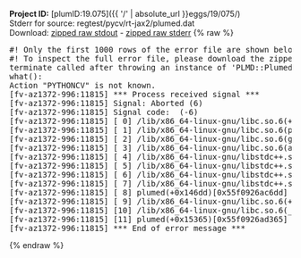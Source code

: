 **Project ID:** [plumID:19.075]({{ '/' | absolute_url }}eggs/19/075/)  
Stderr for source:  regtest/pycv/rt-jax2/plumed.dat   
Download: [zipped raw stdout](plumed.dat.plumed.stdout.txt.zip) - [zipped raw stderr](plumed.dat.plumed.stderr.txt.zip) 
{% raw %}
<pre>
#! Only the first 1000 rows of the error file are shown below
#! To inspect the full error file, please download the zipped raw stderr file above
terminate called after throwing an instance of 'PLMD::Plumed::Exception'
what():
Action "PYTHONCV" is not known.
[fv-az1372-996:11815] *** Process received signal ***
[fv-az1372-996:11815] Signal: Aborted (6)
[fv-az1372-996:11815] Signal code:  (-6)
[fv-az1372-996:11815] [ 0] /lib/x86_64-linux-gnu/libc.so.6(+0x45330)[0x7f930ae45330]
[fv-az1372-996:11815] [ 1] /lib/x86_64-linux-gnu/libc.so.6(pthread_kill+0x11c)[0x7f930ae9eb2c]
[fv-az1372-996:11815] [ 2] /lib/x86_64-linux-gnu/libc.so.6(gsignal+0x1e)[0x7f930ae4527e]
[fv-az1372-996:11815] [ 3] /lib/x86_64-linux-gnu/libc.so.6(abort+0xdf)[0x7f930ae288ff]
[fv-az1372-996:11815] [ 4] /lib/x86_64-linux-gnu/libstdc++.so.6(+0xa5ff5)[0x7f930b2a5ff5]
[fv-az1372-996:11815] [ 5] /lib/x86_64-linux-gnu/libstdc++.so.6(+0xbb0da)[0x7f930b2bb0da]
[fv-az1372-996:11815] [ 6] /lib/x86_64-linux-gnu/libstdc++.so.6(_ZSt10unexpectedv+0x0)[0x7f930b2a5a55]
[fv-az1372-996:11815] [ 7] /lib/x86_64-linux-gnu/libstdc++.so.6(+0xa5a6f)[0x7f930b2a5a6f]
[fv-az1372-996:11815] [ 8] plumed(+0x146dd)[0x55f0926ac6dd]
[fv-az1372-996:11815] [ 9] /lib/x86_64-linux-gnu/libc.so.6(+0x2a1ca)[0x7f930ae2a1ca]
[fv-az1372-996:11815] [10] /lib/x86_64-linux-gnu/libc.so.6(__libc_start_main+0x8b)[0x7f930ae2a28b]
[fv-az1372-996:11815] [11] plumed(+0x15365)[0x55f0926ad365]
[fv-az1372-996:11815] *** End of error message ***
</pre>
{% endraw %}

